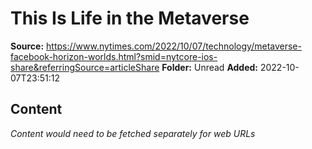 # This Is Life in the Metaverse

**Source:** https://www.nytimes.com/2022/10/07/technology/metaverse-facebook-horizon-worlds.html?smid=nytcore-ios-share&referringSource=articleShare
**Folder:** Unread
**Added:** 2022-10-07T23:51:12




## Content
*Content would need to be fetched separately for web URLs*
